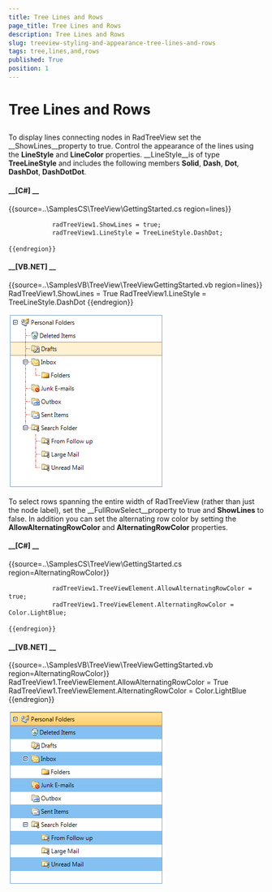 ```yaml
---
title: Tree Lines and Rows
page_title: Tree Lines and Rows
description: Tree Lines and Rows
slug: treeview-styling-and-appearance-tree-lines-and-rows
tags: tree,lines,and,rows
published: True
position: 1
---
```


# Tree Lines and Rows



## 

To display lines connecting nodes in RadTreeView set the __ShowLines__property to true. Control the appearance of the lines
          using the __LineStyle__ and __LineColor__ properties. __LineStyle__is
          of type __TreeLineStyle__ and includes the following members __Solid__, __Dash__,
          __Dot__, __DashDot__, __DashDotDot__.
        

#### __[C#] __

{{source=..\SamplesCS\TreeView\GettingStarted.cs region=lines}}
	            
	            radTreeView1.ShowLines = true;
	            radTreeView1.LineStyle = TreeLineStyle.DashDot;
	            
	{{endregion}}



#### __[VB.NET] __

{{source=..\SamplesVB\TreeView\TreeViewGettingStarted.vb region=lines}}
	        RadTreeView1.ShowLines = True
	        RadTreeView1.LineStyle = TreeLineStyle.DashDot
	{{endregion}}

![treeview-styling-and-appearance-tree-lines-and-rows 001](images/treeview-styling-and-appearance-tree-lines-and-rows001.png)

To select rows spanning the entire width of RadTreeView (rather than just the node label), set the __FullRowSelect__property
          to true and __ShowLines__ to false. In addition you can set the alternating row color by setting the
          __AllowAlternatingRowColor__ and __AlternatingRowColor__ properties.
        

#### __[C#] __

{{source=..\SamplesCS\TreeView\GettingStarted.cs region=AlternatingRowColor}}
	        
	            radTreeView1.TreeViewElement.AllowAlternatingRowColor = true;
	            radTreeView1.TreeViewElement.AlternatingRowColor = Color.LightBlue;
	
	{{endregion}}



#### __[VB.NET] __

{{source=..\SamplesVB\TreeView\TreeViewGettingStarted.vb region=AlternatingRowColor}}
	        RadTreeView1.TreeViewElement.AllowAlternatingRowColor = True
	        RadTreeView1.TreeViewElement.AlternatingRowColor = Color.LightBlue
	{{endregion}}

![treeview-styling-and-appearance-tree-lines-and-rows 002](images/treeview-styling-and-appearance-tree-lines-and-rows002.png)
